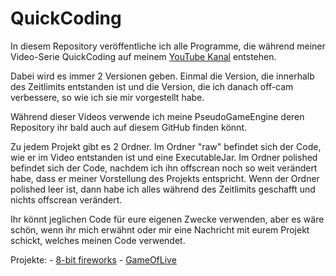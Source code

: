 # QuickCoding

In diesem Repository veröffentliche ich alle Programme, die während meiner Video-Serie QuickCoding auf
meinem [YouTube Kanal](https://www.youtube.com/channel/UC7nacURgPqTgcR074eABZJg) entstehen.

Dabei wird es immer 2 Versionen geben. Einmal die Version, die innerhalb des Zeitlimits entstanden ist
und die Version, die ich danach off-cam verbessere, so wie ich sie mir vorgestellt habe.

Während dieser Videos verwende ich meine PseudoGameEngine deren Repository ihr bald auch 
auf diesem GitHub finden könnt.

Zu jedem Projekt gibt es 2 Ordner. Im Ordner "raw" befindet sich der Code, wie er im Video entstanden
ist und eine ExecutableJar. Im Ordner polished befindet sich der Code, nachdem ich ihn offscrean noch
so weit verändert habe, dass er meiner Vorstellung des Projekts entspricht. Wenn der Ordner polished
leer ist, dann habe ich alles während des Zeitlimits geschafft und nichts offscrean verändert.

Ihr könnt jeglichen Code für eure eigenen Zwecke verwenden, aber es wäre schön, wenn ihr mich erwähnt
oder mir eine Nachricht mit eurem Projekt schickt, welches meinen Code verwendet.

Projekte: - [8-bit fireworks](https://www.youtube.com/watch?v=3Z9QBl-IesA)
          - [GameOfLive](https://www.youtube.com/watch?v=DtTXas4uidY)         